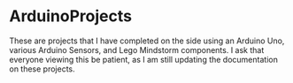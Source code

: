 # ArduinoProjects
These are projects that I have completed on the side using an Arduino Uno, various Arduino Sensors, and Lego Mindstorm components.
I ask that everyone viewing this be patient, as I am still updating the documentation on these projects.
